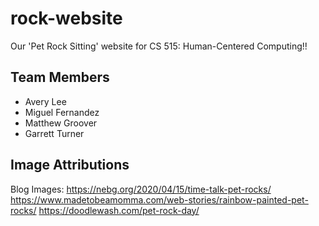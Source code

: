 # rock-website
Our 'Pet Rock Sitting' website for CS 515: Human-Centered Computing!!

## Team Members
- Avery Lee
- Miguel Fernandez
- Matthew Groover
- Garrett Turner

## Image Attributions

Blog Images:
https://nebg.org/2020/04/15/time-talk-pet-rocks/ 
https://www.madetobeamomma.com/web-stories/rainbow-painted-pet-rocks/ 
https://doodlewash.com/pet-rock-day/